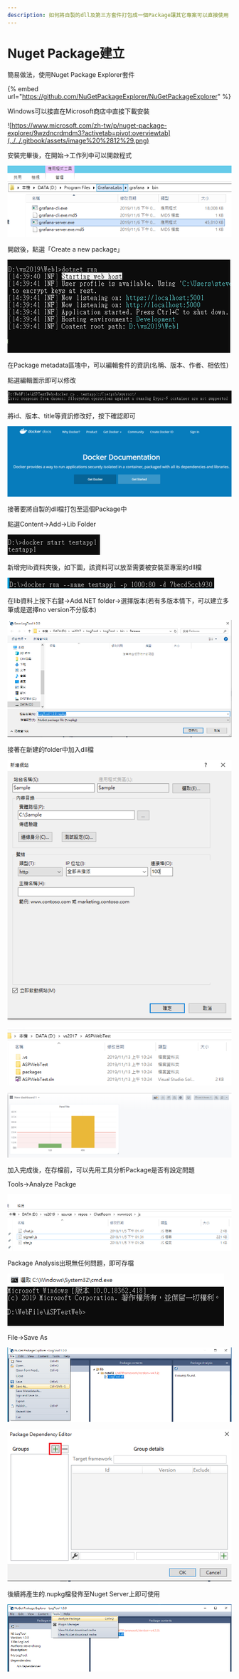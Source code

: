```yaml
---
description: 如何將自製的dll及第三方套件打包成一個Package讓其它專案可以直接使用
---
```


# Nuget Package建立

簡易做法，使用Nuget Package Explorer套件

{% embed url="https://github.com/NuGetPackageExplorer/NuGetPackageExplorer" %}

Windows可以接直在Microsoft商店中直接下載安裝

![https://www.microsoft.com/zh-tw/p/nuget-package-explorer/9wzdncrdmdm3?activetab=pivot:overviewtab](../../.gitbook/assets/image%20%2812%29.png)

安裝完畢後，在開始→工作列中可以開啟程式

![](../../.gitbook/assets/image%20%2829%29.png)

開啟後，點選「Create a new package」

![](../../.gitbook/assets/image%20%28246%29.png)

在Package metadata區塊中，可以編輯套件的資訊\(名稱、版本、作者、相依性\)

點選編輯圖示即可以修改

![](../../.gitbook/assets/image%20%2875%29.png)

將id、版本、title等資訊修改好，按下確認即可

![](../../.gitbook/assets/image%20%2898%29.png)

接著要將自製的dll檔打包至這個Package中

點選Content→Add→Lib Folder

![](../../.gitbook/assets/image%20%2810%29.png)

新增完lib資料夾後，如下圖，該資料可以放至需要被安裝至專案的dll檔

![](../../.gitbook/assets/image%20%2852%29.png)

在lib資料上按下右鍵→Add.NET folder→選擇版本\(若有多版本情下，可以建立多筆或是選擇no version不分版本\)

![](../../.gitbook/assets/image%20%2899%29.png)

接著在新建的folder中加入dll檔

![](../../.gitbook/assets/image%20%2839%29.png)

![&#x8A3B;&#xFF1A;.pdb&#x6A94;&#x53EF;&#x8996;&#x60C5;&#x6CC1;&#x52A0;&#x5165;&#xFF0C;&#x5176;&#x53EF;&#x8B93;&#x4F7F;&#x7528;&#x7AEF;debug tracing&#x7528;](../../.gitbook/assets/image%20%28129%29.png)

![](../../.gitbook/assets/image%20%28186%29.png)

加入完成後，在存檔前，可以先用工具分析Package是否有設定問題

Tools→Analyze Packge

![](../../.gitbook/assets/image%20%28103%29.png)

Package Analysis出現無任何問題，即可存檔

![](../../.gitbook/assets/image%20%28193%29.png)

File→Save As

![](../../.gitbook/assets/image%20%286%29.png)

![](../../.gitbook/assets/image%20%28122%29.png)

後續將產生的.nupkg檔發佈至Nuget Server上即可使用

![](../../.gitbook/assets/image%20%2882%29.png)

